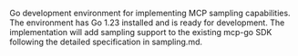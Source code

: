 Go development environment for implementing MCP sampling capabilities. The environment has Go 1.23 installed and is ready for development. The implementation will add sampling support to the existing mcp-go SDK following the detailed specification in sampling.md.
